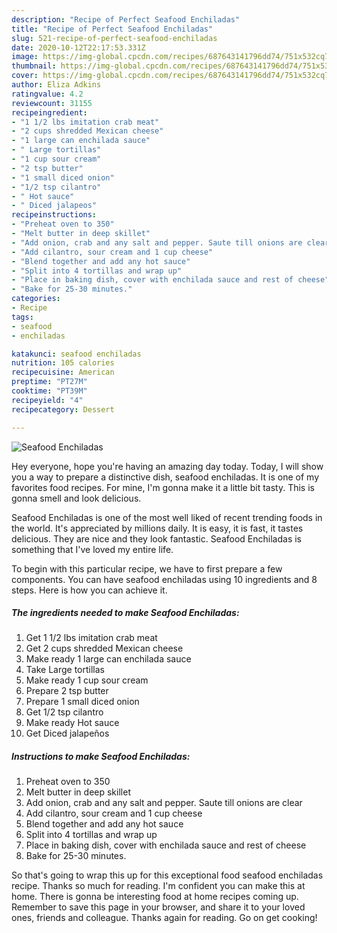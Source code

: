 ```yaml
---
description: "Recipe of Perfect Seafood Enchiladas"
title: "Recipe of Perfect Seafood Enchiladas"
slug: 521-recipe-of-perfect-seafood-enchiladas
date: 2020-10-12T22:17:53.331Z
image: https://img-global.cpcdn.com/recipes/687643141796dd74/751x532cq70/seafood-enchiladas-recipe-main-photo.jpg
thumbnail: https://img-global.cpcdn.com/recipes/687643141796dd74/751x532cq70/seafood-enchiladas-recipe-main-photo.jpg
cover: https://img-global.cpcdn.com/recipes/687643141796dd74/751x532cq70/seafood-enchiladas-recipe-main-photo.jpg
author: Eliza Adkins
ratingvalue: 4.2
reviewcount: 31155
recipeingredient:
- "1 1/2 lbs imitation crab meat"
- "2 cups shredded Mexican cheese"
- "1 large can enchilada sauce"
- " Large tortillas"
- "1 cup sour cream"
- "2 tsp butter"
- "1 small diced onion"
- "1/2 tsp cilantro"
- " Hot sauce"
- " Diced jalapeos"
recipeinstructions:
- "Preheat oven to 350"
- "Melt butter in deep skillet"
- "Add onion, crab and any salt and pepper. Saute till onions are clear"
- "Add cilantro, sour cream and 1 cup cheese"
- "Blend together and add any hot sauce"
- "Split into 4 tortillas and wrap up"
- "Place in baking dish, cover with enchilada sauce and rest of cheese"
- "Bake for 25-30 minutes."
categories:
- Recipe
tags:
- seafood
- enchiladas

katakunci: seafood enchiladas 
nutrition: 105 calories
recipecuisine: American
preptime: "PT27M"
cooktime: "PT39M"
recipeyield: "4"
recipecategory: Dessert

---
```



![Seafood Enchiladas](https://img-global.cpcdn.com/recipes/687643141796dd74/751x532cq70/seafood-enchiladas-recipe-main-photo.jpg)

Hey everyone, hope you're having an amazing day today. Today, I will show you a way to prepare a distinctive dish, seafood enchiladas. It is one of my favorites food recipes. For mine, I'm gonna make it a little bit tasty. This is gonna smell and look delicious.



Seafood Enchiladas is one of the most well liked of recent trending foods in the world. It's appreciated by millions daily. It is easy, it is fast, it tastes delicious. They are nice and they look fantastic. Seafood Enchiladas is something that I've loved my entire life.


To begin with this particular recipe, we have to first prepare a few components. You can have seafood enchiladas using 10 ingredients and 8 steps. Here is how you can achieve it.

<!--inarticleads1-->

##### The ingredients needed to make Seafood Enchiladas:

1. Get 1 1/2 lbs imitation crab meat
1. Get 2 cups shredded Mexican cheese
1. Make ready 1 large can enchilada sauce
1. Take  Large tortillas
1. Make ready 1 cup sour cream
1. Prepare 2 tsp butter
1. Prepare 1 small diced onion
1. Get 1/2 tsp cilantro
1. Make ready  Hot sauce
1. Get  Diced jalapeños




<!--inarticleads2-->

##### Instructions to make Seafood Enchiladas:

1. Preheat oven to 350
1. Melt butter in deep skillet
1. Add onion, crab and any salt and pepper. Saute till onions are clear
1. Add cilantro, sour cream and 1 cup cheese
1. Blend together and add any hot sauce
1. Split into 4 tortillas and wrap up
1. Place in baking dish, cover with enchilada sauce and rest of cheese
1. Bake for 25-30 minutes.




So that's going to wrap this up for this exceptional food seafood enchiladas recipe. Thanks so much for reading. I'm confident you can make this at home. There is gonna be interesting food at home recipes coming up. Remember to save this page in your browser, and share it to your loved ones, friends and colleague. Thanks again for reading. Go on get cooking!
